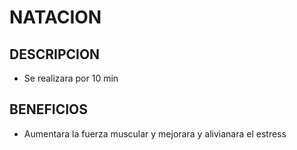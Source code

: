 # NATACION
## DESCRIPCION
- Se realizara por 10 min 
## BENEFICIOS
- Aumentara la fuerza muscular y mejorara y alivianara el estress
